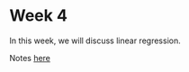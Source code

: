 # Week 4

In this week, we will discuss linear regression.

Notes [here](https://docs.google.com/presentation/d/e/2PACX-1vQRf3JHFsaMvkerUrb9pIOOCOdLeBrSnEVfc_tb9AqNAF6YSBJjYiQsfd8jbyr7vwsvbvFbB5r1JG62/pub?start=false&loop=false&delayms=600000)
